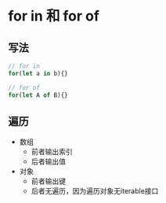 # for in 和 for of

## 写法

```js
// for in
for(let a in b){}

// for of
for(let A of B){}
```

## 遍历

- 数组
  - 前者输出索引
  - 后者输出值
- 对象
  - 前者输出键
  - 后者无遍历，因为遍历对象无iterable接口